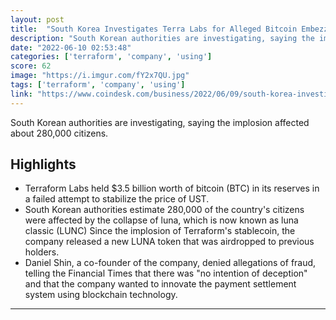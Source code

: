 ```yaml
---
layout: post
title:  "South Korea Investigates Terra Labs for Alleged Bitcoin Embezzlement Following UST Collapse"
description: "South Korean authorities are investigating, saying the implosion affected about 280,000 citizens."
date: "2022-06-10 02:53:48"
categories: ['terraform', 'company', 'using']
score: 62
image: "https://i.imgur.com/fY2x7QU.jpg"
tags: ['terraform', 'company', 'using']
link: "https://www.coindesk.com/business/2022/06/09/south-korea-investigates-terra-labs-for-alleged-bitcoin-embezzlement-following-ust-collapse-report/"
---
```


South Korean authorities are investigating, saying the implosion affected about 280,000 citizens.

## Highlights

- Terraform Labs held $3.5 billion worth of bitcoin (BTC) in its reserves in a failed attempt to stabilize the price of UST.
- South Korean authorities estimate 280,000 of the country's citizens were affected by the collapse of luna, which is now known as luna classic (LUNC) Since the implosion of Terraform's stablecoin, the company released a new LUNA token that was airdropped to previous holders.
- Daniel Shin, a co-founder of the company, denied allegations of fraud, telling the Financial Times that there was "no intention of deception" and that the company wanted to innovate the payment settlement system using blockchain technology.

---
